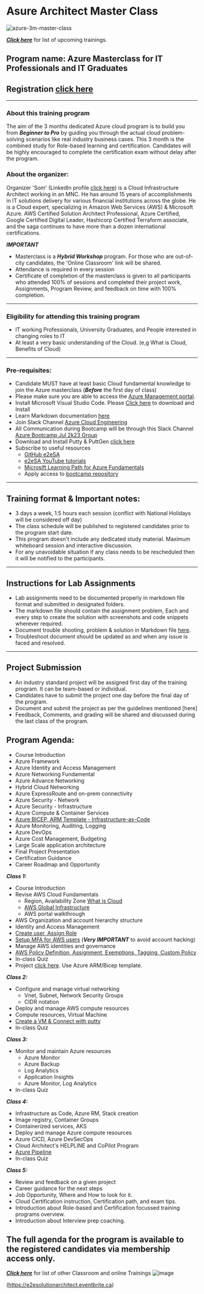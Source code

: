 # Asure Architect Master Class

![azure-3m-master-class](https://github.com/e2eSolutionArchitect/academy/assets/62712515/9514db5f-7f40-4357-b01d-85b61d0def1a)


***[Click here](https://e2esolutionarchitect.eventbrite.com)*** for list of upcoming trainings.

## Program name: Azure Masterclass for IT Professionals and IT Graduates

## Registration [click here](https://www.eventbrite.ca/e/azure-architect-masterclass-3-months-tickets-688806768587)
----------------------------
### About this training program
The aim of the 3 months dedicated Azure cloud program is to build you from ***Beginner to Pro*** by guiding you through the actual cloud problem-solving scenarios like real industry business cases. 
This 3 month is the combined study for Role-based learning and certification. Candidates will be highly encouraged to complete the certification exam without delay after the program. 

### About the organizer: 
Organizer 'Som' (LinkedIn profile [click here](https://www.linkedin.com/in/somspeaks/)) is a Cloud Infrastructure Architect working in an MNC. He has around 15 years of accomplishments in IT solutions delivery for various financial institutions across the globe. He is a Cloud expert, specializing in Amazon Web Services (AWS) & Microsoft Azure. AWS Certified Solution Architect Professional, Azure Certified, Google Certified Digital Leader, Hashicorp Certified Terraform associate, and the saga continues to have more than a dozen international certifications.

***IMPORTANT***
- Masterclass is a ***Hybrid Workshop*** program. For those who are out-of-city candidates, the 'Online Classroom' link will be shared.
- Attendance is required in every session
- Certificate of completion of the masterclass is given to all participants who attended 100% of sessions and completed their project work, Assignments, Program Review, and feedback on time with 100% completion. 

----------------------------
### Eligibility for attending this training program
- IT working Professionals, University Graduates, and People interested in changing roles to IT
- At least a very basic understanding of the Cloud. (e,g What is Cloud, Benefits of Cloud)
----------------------------

### Pre-requisites: 
- Candidate MUST have at least basic Cloud fundamental knowledge to join the Azure masterclass
(***Before*** the first day of class)
- Please make sure you are able to access the [Azure Management portal](https://portal.azure.com/). 
- Install Microsoft Visual Studio Code. Please [Click here](https://code.visualstudio.com/download) to download and Install
- Learn Markdown documentation [here](https://www.markdownguide.org/cheat-sheet/)
- Join Slack Channel [Azure Cloud Engineering](https://talentdevelop-u8d3237.slack.com/archives/C04KCD5HPC1)
- All Communication during Bootcamp will be through this Slack Channel [Azure Bootcamp Jul 2k23 Group](https://talentdevelop-u8d3237.slack.com/archives/C05AFBZ4RL4)
- Download and Install Putty & PuttGen [click here](https://www.puttygen.com/)
- Subscribe to useful resources 
  - [GitHub e2eSA](https://github.com/e2eSolutionArchitect/scripts)
  - [e2eSA YouTube tutorials](https://www.youtube.com/channel/UC5Juuk7aTvbRmrABMq4onJA/videos)
  - [Microsift Learning Path for Azure Fundamentals](https://learn.microsoft.com/en-us/certifications/azure-fundamentals/)
  - Apply access to [bootcamp repository](https://github.com/e2eSolutionArchitect/azure-cloud-bootcamp)

----------------------------

## Training format & Important notes:

- 3 days a week, 1.5 hours each session (conflict with National Holidays will be considered off day) 
- The class schedule will be published to registered candidates prior to the program start date.
- This program doesn't include any dedicated study material. Maximum whiteboard session and interactive discussion. 
- For any unavoidable situation if any class needs to be rescheduled then it will be notified to the participants. 

----------------------------

## Instructions for Lab Assignments
- Lab assignments need to be documented properly in markdown file format and submitted in designated folders.
- The markdown file should contain the assignment problem, Each and every step to create the solution with screenshots and code snippets wherever required.
- Document trouble shooting, problem & solution in Markdown file [here](https://github.com/e2eSolutionArchitect/KEDB/blob/main/azure/azure-troubleshoot.md).
- Troubleshoot document should be updated as and when any issue is faced and resolved. 

----------------------------

## Project Submission
- An industry standard project will be assigned first day of the training program. It can be team-based or individual.
- Candidates have to submit the project one day before the final day of the program.
- Document and submit the project as per the guidelines mentioned [here]
- Feedback, Comments, and grading will be shared and discussed during the last class of the program.

## Program Agenda:

- Course Introduction
- Azure Framework
- Azure Identity and Access Management
- Azure Networking Fundamental
- Azure Advance Networking
- Hybrid Cloud Networking
- Azure ExpressRoute and on-prem connectivity
- Azure Security - Network
- Azure Security - Infrastructure
- Azure Compute & Container Services
- [Azure BICEP, ARM Template - Infrastructure-as-Code](https://github.com/e2eSolutionArchitect/azure-bicep)
- Azure Monitoring, Auditing, Logging
- Azure DevOps
- Azure Cost Management, Budgeting
- Large Scale application architecture
- Final Project Presentation
- Certification Guidance
- Career Roadmap and Opportunity

***Class 1:***
  - Course Introduction
  - Revise AWS Cloud Fundamentals
    - Region, Availability Zone [What is Cloud](https://azure.microsoft.com/en-us/explore/global-infrastructure) 
    - [AWS Global Infrastructure](#)
    - AWS portal walkthrough
  - AWS Organization and account hierarchy structure
  - Identity and Access Management
  - [Create user, Assign Role](#)
  - [Setup MFA for AWS users](#) (***Very IMPORTANT*** to avoid account hacking)
  - Manage AWS identities and governance
  - [AWS Policy Definition, Assignment, Exemptions, Tagging, Custom Policy](#)
  - In-class Quiz
  - Project [click here](#). Use Azure ARM/Bicep template.

***Class 2:***
  - Configure and manage virtual networking
    - Vnet, Subnet, Network Security Groups
    - CIDR notation
  - Deploy and manage AWS compute resources
  - Compute resources, Virtual Machine
  - [Create a VM & Connect with putty](#)
  - In-class Quiz

***Class 3:***
  - Monitor and maintain Azure resources
    - Azure Monitor
    - Azure Backup
    - Log Analytics
    - Application Insights
    - Azure Monitor, Log Analytics
  - In-class Quiz

***Class 4:***
- Infrastructure as Code, Azure RM, Stack creation
- Image registry, Container Groups
- Containerized services, AKS
- Deploy and manage Azure compute resources
- Azure CICD, Azure DevSecOps
- Cloud Architect's HELPLINE and CoPilot Program
- [Azure Pipeline](https://github.com/e2eSolutionArchitect/scripts/blob/main/azure/ado-pipeline.md)
- In-class Quiz

***Class 5:***
- Review and feedback on a given project
- Career guidance for the next steps
- Job Opportunity, Where and How to look for it.
- Cloud Certification instruction, Certification path, and exam tips.
- Introduction about Role-based and Certification focussed training programs overview.
- Introduction about Interview prep coaching.     

## The full agenda for the program is available to the registered candidates via membership access only.  

***[Click here](https://e2esolutionarchitect.eventbrite.com)*** for list of other Classroom and online Trainings 
![image](https://github.com/e2eSolutionArchitect/academy/assets/62712515/8b0d2bc9-6c74-40c3-a7fe-40daea9c8260)

(https://e2esolutionarchitect.eventbrite.ca)
